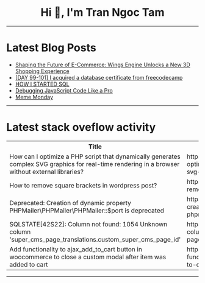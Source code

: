 <h1 align="center">Hi 👋, I'm Tran Ngoc Tam</h1>

---

# Latest Blog Posts 
<!-- BLOG-POST-LIST:START -->
- [Shaping the Future of E-Commerce: Wings Engine Unlocks a New 3D Shopping Experience](https://dev.to/samuel67/shaping-the-future-of-e-commerce-wings-engine-unlocks-a-new-3d-shopping-experience-22bj)
- [[DAY 99-101] I acquired a database certificate from freecodecamp](https://dev.to/thomascansino/day-99-101-i-acquired-a-database-certificate-from-freecodecamp-2j8m)
- [HOW I STARTED SQL](https://dev.to/mugomwaniki/how-i-started-sql-4kl6)
- [Debugging JavaScript Code Like a Pro](https://dev.to/khushboo-tolat/debugging-javascript-code-like-a-pro-267h)
- [Meme Monday](https://dev.to/techdogs_inc/meme-monday-3d0o)
<!-- BLOG-POST-LIST:END -->

---

# Latest stack oveflow activity
<table>
  <tr><th>Title</th><th>Link</th></tr>
  <!-- STACKOVERFLOW:START --><tr><td>How can I optimize a PHP script that dynamically generates complex SVG graphics for real-time rendering in a browser without external libraries?</td><td>https://stackoverflow.com/questions/78861124/how-can-i-optimize-a-php-script-that-dynamically-generates-complex-svg-graphics</td></tr><tr><td>How to remove square brackets in wordpress post?</td><td>https://stackoverflow.com/questions/78861069/how-to-remove-square-brackets-in-wordpress-post</td></tr><tr><td>Deprecated: Creation of dynamic property PHPMailer\PHPMailer\PHPMailer::$port is deprecated</td><td>https://stackoverflow.com/questions/78861041/deprecated-creation-of-dynamic-property-phpmailer-phpmailer-phpmailerport-is</td></tr><tr><td>SQLSTATE[42S22]: Column not found: 1054 Unknown column &#39;super_cms_page_translations.custom_super_cms_page_id&#39;</td><td>https://stackoverflow.com/questions/78861032/sqlstate42s22-column-not-found-1054-unknown-column-super-cms-page-translati</td></tr><tr><td>Add functionality to ajax_add_to_cart button in woocommerce to close a custom modal after item was added to cart</td><td>https://stackoverflow.com/questions/78860704/add-functionality-to-ajax-add-to-cart-button-in-woocommerce-to-close-a-custom-mo</td></tr><!-- STACKOVERFLOW:END -->
</table>

---


